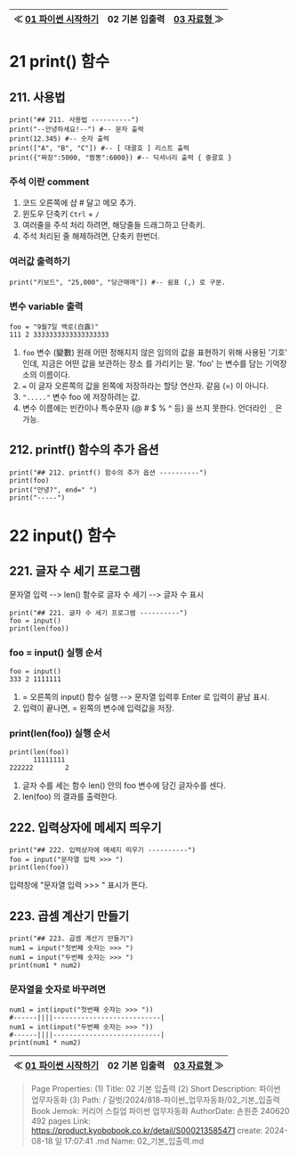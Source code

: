 
| ≪ [ 01 파이썬 시작하기 ](/길벗/2024/818-파이썬_업무자동화/01_파이썬_시작하기) | 02 기본 입출력 | [ 03 자료형 ](/길벗/2024/818-파이썬_업무자동화/03_자료형) ≫ |
|:----:|:----:|:----:|

# 21 print() 함수

## 211. 사용법

```
print("## 211. 사용법 ----------")
print("--안녕하세요!--") #-- 문자 출력
print(12.345) #-- 숫자 출력
print(["A", "B", "C"]) #-- [ 대괄호 ] 리스트 출력
print({"짜장":5000, "짬뽕":6000}) #-- 딕셔너리 출력 { 중괄호 }
```

### 주석 이란 comment

1. 코드 오른쪽에 샵 # 달고 메모 추가.
1. 윈도우 단축키 `Ctrl` + `/`
1. 여러줄을 주석 처리 하려면, 해당줄들 드래그하고 단축키.
1. 주석 처리된 줄 해제하려면, 단축키 한번더.

### 여러값 출력하기

```
print("키보드", "25,000", "당근매매"]) #-- 쉼표 (,) 로 구분.
```

### 변수 variable 출력

```
foo = "9월7일 백로(白露)"
111 2 3333333333333333333
```
1. `foo` 변수 (變數) 원래 어떤 정해지지 않은 임의의 값을 표현하기 위해 사용된 '기호' 인데, 지금은 어떤 값을 보관하는 장소 를 가리키는 말. 'foo' 는 변수를 담는 기억장소의 이름이다.
2. `=` 이 글자 오른쪽의 값을 왼쪽에 저장하라는 할당 연산자. 같음 (=) 이 아니다.
3. `"....."` 변수 foo 에 저장하려는 값.
4. 변수 이름에는 빈칸이나 특수문자 (@ # $ % ^ 등) 을 쓰지 못한다. 언더라인 `_` 은 가능.

## 212. printf() 함수의 추가 옵션

```
print("## 212. printf() 함수의 추가 옵션 ----------")
print(foo)
print("안녕?", end=" ")
print("-----")
```

# 22 input() 함수

## 221. 글자 수 세기 프로그램

문자열 입력 --> len() 함수로 글자 수 세기 --> 글자 수 표시

```
print("## 221. 글자 수 세기 프로그램 ----------")
foo = input()
print(len(foo))
```

### foo = input() 실행 순서
```
foo = input()
333 2 1111111
```
1. = 오른쪽의 input() 함수 실행 --> 문자열 입력후 Enter 로 입력이 끝남 표시.
2. 입력이 끝나면, = 왼쪽의 변수에 입력값을 저장.

### print(len(foo)) 실행 순서
```
print(len(foo))
      11111111
222222        2
```
1. 글자 수를 세는 함수 len() 안의 foo 변수에 담긴 글자수를 센다.
2. len(foo) 의 결과를 출력한다.

## 222. 입력상자에 메세지 띄우기

```
print("## 222. 입력상자에 메세지 띄우기 ----------")
foo = input("문자열 입력 >>> ")
print(len(foo))
```

입력창에 "문자열 입력 >>> " 표시가 뜬다.

## 223. 곱셈 계산기 만들기

```
print("## 223. 곱셈 계산기 만들기")
num1 = input("첫번째 숫자는 >>> ")
num1 = input("두번째 숫자는 >>> ")
print(num1 * num2)
```

### 문자열을 숫자로 바꾸려면
```
num1 = int(input("첫번째 숫자는 >>> "))
#------||||---------------------------|
num1 = int(input("두번째 숫자는 >>> "))
#------||||---------------------------|
print(num1 * num2)
```



| ≪ [ 01 파이썬 시작하기 ](/길벗/2024/818-파이썬_업무자동화/01_파이썬_시작하기) | 02 기본 입출력 | [ 03 자료형 ](/길벗/2024/818-파이썬_업무자동화/03_자료형) ≫ |
|:----:|:----:|:----:|

> Page Properties:
> (1) Title: 02 기본 입출력
> (2) Short Description: 파이썬 업무자동화
> (3) Path: / 길벗/2024/818-파이썬_업무자동화/02_기본_입출력
> Book Jemok: 커리어 스킬업 파이썬 업무자동화
> AuthorDate: 손원준 240620 492 pages
> Link: https://product.kyobobook.co.kr/detail/S000213585471
> create: 2024-08-18 일 17:07:41
> .md Name: 02_기본_입출력.md

